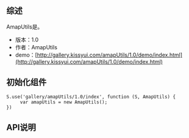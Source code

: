 ## 综述

AmapUtils是。

* 版本：1.0
* 作者：AmapUtils
* demo：[http://gallery.kissyui.com/amapUtils/1.0/demo/index.html](http://gallery.kissyui.com/amapUtils/1.0/demo/index.html)

## 初始化组件

    S.use('gallery/amapUtils/1.0/index', function (S, AmapUtils) {
         var amapUtils = new AmapUtils();
    })

## API说明
